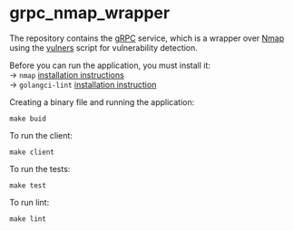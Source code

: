 # grpc_nmap_wrapper

The repository contains the [gRPC](https://grpc.io/docs/languages/go/quickstart/) service, which is a wrapper over [Nmap](https://nmap.org/) using the [vulners](https://github.com/vulnersCom/nmap-vulners) script for vulnerability detection.

Before you can run the application, you must install it:  
-> `nmap` [installation instructions](https://nmap.org/download.html)  
-> `golangci-lint` [installation instruction](https://golangci-lint.run/usage/install/)

Creating a binary file and running the application:
```golang
make buid
```
To run the client: 
```golang
make client
```
To run the tests:
```golang
make test
```
To run lint:
```golang
make lint
```
